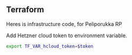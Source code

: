 ## Terraform 
Heres is infrastructure code, for Peliporukka RP

Add Hetzner cloud token to environment variable.
```bash
export TF_VAR_hcloud_token=$token
```
